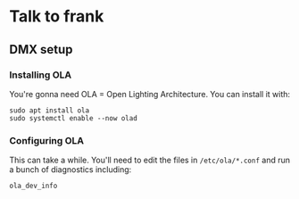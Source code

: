 # Talk to frank

## DMX setup


### Installing OLA

You're gonna need OLA = Open Lighting Architecture. You can install it with:

```
sudo apt install ola
sudo systemctl enable --now olad
```

### Configuring OLA

This can take a while.  You'll need to edit the files in `/etc/ola/*.conf` and run a bunch of diagnostics
including:

```
ola_dev_info
```




